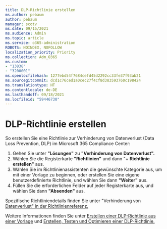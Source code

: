 ```yaml
---
title: DLP-Richtlinie erstellen
ms.author: pebaum
author: pebaum
manager: scotv
ms.date: 09/15/2021
ms.audience: Admin
ms.topic: article
ms.service: o365-administration
ROBOTS: NOINDEX, NOFOLLOW
localization_priority: Priority
ms.collection: Adm_O365
ms.custom:
- "13838"
- "3200001"
ms.openlocfilehash: 1277ebd54f7684cefd45d2292cc33fe37f93ab21
ms.sourcegitcommit: dcd1c76ced1a0cec27f4cf8d383593760c198424
ms.translationtype: HT
ms.contentlocale: de-DE
ms.lasthandoff: 09/18/2021
ms.locfileid: "59446730"
---
```

# <a name="create-dlp-policy"></a>DLP-Richtlinie erstellen

So erstellen Sie eine Richtlinie zur Verhinderung von Datenverlust (Data Loss Prevention, DLP) im Microsoft 365 Compliance Center:

1. Gehen Sie unter **"Lösungen"** zu **"Verhinderung von Datenverlust".**
1. Wählen Sie die Registerkarte **"Richtlinien"** und dann "+ **Richtlinie erstellen"** aus.   
1. Wählen Sie im Richtlinienassistenten die gewünschte Kategorie aus, um mit einer Vorlage zu beginnen, oder erstellen Sie eine eigene benutzerdefinierte Richtlinie, und wählen Sie dann **"Weiter"** aus.
1. Füllen Sie die erforderlichen Felder auf jeder Registerkarte aus, und wählen Sie dann **"Absenden"** aus.

Spezifische Richtliniendetails finden Sie unter "Verhinderung von [Datenverlust" in der Richtlinienreferenz.](https://docs.microsoft.com/microsoft-365/compliance/dlp-policy-reference)

Weitere Informationen finden Sie unter [Erstellen einer DLP-Richtlinie aus einer Vorlage](https://docs.microsoft.com/microsoft-365/compliance/create-a-dlp-policy-from-a-template) und [Erstellen, Testen und Optimieren einer DLP-Richtlinie.](https://docs.microsoft.com/microsoft-365/compliance/create-test-tune-dlp-policy)